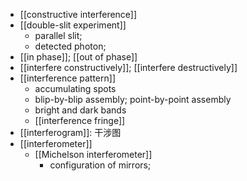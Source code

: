 - [[constructive interference]]
- [[double-slit experiment]]
    - parallel slit;
    - detected photon;
- [[in phase]]; [[out of phase]]
- [[interfere constructively]]; [[interfere destructively]]
- [[interference pattern]]
    - accumulating spots
    - blip-by-blip assembly; point-by-point assembly
    - bright and dark bands
    - [[interference fringe]]
- [[interferogram]]: 干涉图
- [[interferometer]]
    - [[Michelson interferometer]]
        - configuration of mirrors;
